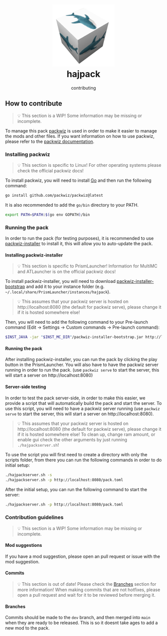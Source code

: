 <h1 align="center">
    <img src="assets/hajpacktransparent.png" alt="hajpack logo" width="200"><br>
	hajpack
</h3>
<div align="center">
    contributing
</div>

## How to contribute
> 💡 This section is a WIP!
> Some information may be missing or incomplete.

To manage this pack [packwiz](https://github.com/packwiz/packwiz) is used in order to make it easier to manage the mods and other files. If you want information on how to use packwiz, please refer to the [packwiz documentation](https://packwiz.infra.link/).

### Installing packwiz
> 💡 This section is specific to Linux! For other operating systems please check the official packwiz docs!

To install packwiz, you will need to install [Go](https://golang.org/doc/install) and then run the following command:
```bash
go install github.com/packwiz/packwiz@latest
```

It is also recommended to add the `go/bin` directory to your PATH.
```bash
export PATH=$PATH:$(go env GOPATH)/bin
```

### Running the pack
In order to run the pack (for testing purposes), it is recommended to use [packwiz-installer](https://github.com/packwiz/packwiz-installer) to install it, this will allow you to auto-update the pack.

#### Installing packwiz-installer
> 💡 This section is specific to PrismLauncher! Information for MultiMC and ATLauncher is on the official packwiz docs!

To install packwiz-installer, you will need to download [packwiz-installer-bootstrap](https://github.com/packwiz/packwiz-installer-bootstrap/releases) and add it to your instance folder (e.g. `~/.local/share/PrismLauncher/instances/hajpack`).

> 💡 This assumes that your packwiz server is hosted on http://localhost:8080 (the default for packwiz serve), please change it if it is hosted somewhere else!

Then, you will need to add the following command to your Pre-launch command (Edit -> Settings -> Custom commands -> Pre-launch command):
```bash
$INST_JAVA -jar "$INST_MC_DIR"/packwiz-installer-bootstrap.jar http://localhost:8080/pack.toml
```

#### Running the pack
After installing packwiz-installer, you can run the pack by clicking the play button in the PrismLauncher. You will also have to have the packwiz server running in order to run the pack. (use `packwiz serve` to start the server, this will start a server on http://localhost:8080)

#### Server-side testing
In order to test the pack server-side, in order to make this easier, we provide a script that will automatically build the pack and start the server. To use this script, you will need to have a packwiz server running (use `packwiz serve` to start the server, this will start a server on http://localhost:8080).

> 💡 This assumes that your packwiz server is hosted on http://localhost:8080 (the default for packwiz serve), please change it if it is hosted somewhere else!
> To clean up, change ram amount, or enable gui check the other arguments by just running `./hajpackserver.sh`!

To use the script you will first need to create a directory with only the scripts folder, from there you can run the following commands in order to do initial setup:
```bash
./hajpackserver.sh -s
./hajpackserver.sh -p http://localhost:8080/pack.toml
```

After the initial setup, you can run the following command to start the server:
```bash
./hajpackserver.sh -p http://localhost:8080/pack.toml
```

### Contribution guidelines
> 💡 This section is a WIP!
> Some information may be missing or incomplete.

#### Mod suggestions
If you have a mod suggestion, please open an pull request or issue with the mod suggestion.

#### Commits
> 💡 This section is out of date! Please check the [Branches](#branches) section for more information!
When making commits that are not hotfixes, please open a pull request and wait for it to be reviewed before merging it.

#### Branches
Commits should be made to the `dev` branch, and then merged into `main` when they are ready to be released. This is so it doesnt take ages to add a new mod to the pack.
